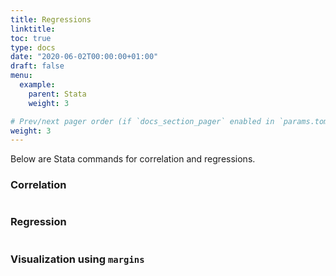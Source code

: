 ```yaml
---
title: Regressions
linktitle: 
toc: true
type: docs
date: "2020-06-02T00:00:00+01:00"
draft: false
menu:
  example:
    parent: Stata
    weight: 3

# Prev/next pager order (if `docs_section_pager` enabled in `params.toml`)
weight: 3
---
```


Below are Stata commands for correlation and regressions.

### Correlation 

```{stata}

```
### Regression

```{stata}

```

### Visualization using `margins`

```{stata}

```
